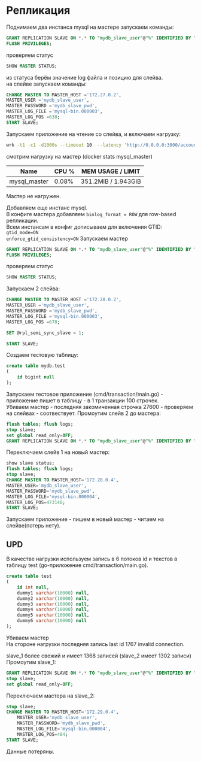 # Репликация
Поднимаем два инстанса mysql
на мастере запускаем команды:
```sql
GRANT REPLICATION SLAVE ON *.* TO "mydb_slave_user"@"%" IDENTIFIED BY "mydb_slave_pwd"; 
FLUSH PRIVILEGES;
```
проверяем статус
```sql
SHOW MASTER STATUS;
```
из статуса берём значение log файла и позицию для слейва. <br>
на слейве запускаем команды:
```sql
CHANGE MASTER TO MASTER_HOST ='172.27.0.2',
MASTER_USER ='mydb_slave_user',
MASTER_PASSWORD ='mydb_slave_pwd',
MASTER_LOG_FILE ='mysql-bin.000003',
MASTER_LOG_POS =638;
START SLAVE;

```

Запускаем приложение на чтение со слейва, и включаем нагрузку:
```bash
wrk -t1 -c1 -d1000s --timeout 10  --latency 'http://0.0.0.0:3000/account/search_user?firstname=Bobby&secondname=Chase' 
```
смотрим нагрузку на мастер (docker stats mysql_master) <br>

| Name      |  CPU % |  MEM USAGE / LIMIT   |
| ----------- | ----------- | ----------- |
| mysql_master     | 0.08%       |351.2MiB / 1.943GiB |

Мастер не нагружен. <br>

Добавляем еще инстанс mysql.<br>
В конфиге мастера добавляем ```binlog_format = ROW``` для row-based репликации.<br>
Всем инстансам в конфиг дописываем для включения GTID:
```gtid_mode=ON``` <br>
```enforce_gtid_consistency=ON```
Запускаем мастер
```sql
GRANT REPLICATION SLAVE ON *.* TO "mydb_slave_user"@"%" IDENTIFIED BY "mydb_slave_pwd"; 
FLUSH PRIVILEGES;
```
проверяем статус
```sql
SHOW MASTER STATUS;
```
Запускаем 2 слейва:
```sql
CHANGE MASTER TO MASTER_HOST ='172.28.0.2',
MASTER_USER ='mydb_slave_user',
MASTER_PASSWORD ='mydb_slave_pwd',
MASTER_LOG_FILE ='mysql-bin.000003',
MASTER_LOG_POS =678;

SET @rpl_semi_sync_slave = 1;

START SLAVE;
```
Создаем тестовую таблицу:
```sql
create table mydb.test
(
    id bigint null
);
```

Запускаем тестовое приложение (cmd/transaction/main.go) - приложение пишет в таблицу - в 1 транзакции 100 строчек.<br>
Убиваем мастер - последняя закомиченная строчка 27600 - проверяем на слейвах - соотвествует.
Промоутим слейв 2 до мастера:
```sql
flush tables; flush logs;
stop slave;
set global read_only=OFF;
GRANT REPLICATION SLAVE ON *.* TO "mydb_slave_user"@"%" IDENTIFIED BY "mydb_slave_pwd";
```
Переключаем слейв 1 на новый мастер:
```sql
show slave status;
flush tables; flush logs;
stop slave;
CHANGE MASTER TO MASTER_HOST='172.28.0.4',
MASTER_USER='mydb_slave_user',
MASTER_PASSWORD='mydb_slave_pwd',
MASTER_LOG_FILE='mysql-bin.000004',
MASTER_LOG_POS=473148;
START SLAVE;
```

Запускаем приложение - пишем в новый мастер - читаем на слейве(потерь нету).


## UPD
В качестве нагрузки используем запись в 6 потоков id и текстов в таблицу test (go-приложение cmd/transaction/main.go).
```sql
create table test
(
    id int null,
    dummy1 varchar(10000) null,
    dummy2 varchar(10000) null,
    dummy3 varchar(10000) null,
    dummy4 varchar(10000) null,
    dummy5 varchar(10000) null,
    dummy6 varchar(10000) null
);
```
Убиваем мастер<br>
На стороне нагрузки последняя запись last id 1767 invalid connection.

slave_1 более свежий и имеет 1368 записей (slave_2 имеет 1302 записи)<br>
Промоутим slave_1:
```sql
GRANT REPLICATION SLAVE ON *.* TO "mydb_slave_user"@"%" IDENTIFIED BY "mydb_slave_pwd";
stop slave;
set global read_only=OFF;
```
Переключаем мастера на slave_2:
```sql
stop slave;
CHANGE MASTER TO MASTER_HOST='172.29.0.4',
    MASTER_USER='mydb_slave_user',
    MASTER_PASSWORD='mydb_slave_pwd',
    MASTER_LOG_FILE='mysql-bin.000004',
    MASTER_LOG_POS=484;
START SLAVE;
```
Данные потеряны.
